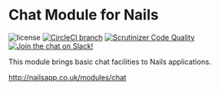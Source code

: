 # Chat Module for Nails

![license](https://img.shields.io/badge/license-MIT-green.svg)
[![CircleCI branch](https://img.shields.io/circleci/project/github/nails/module-chat.svg)](https://circleci.com/gh/nails/module-chat)
[![Scrutinizer Code Quality](https://scrutinizer-ci.com/g/nails/module-chat/badges/quality-score.png)](https://scrutinizer-ci.com/g/nails/module-chat)
[![Join the chat on Slack!](https://now-examples-slackin-rayibnpwqe.now.sh/badge.svg)](https://nails-app.slack.com/shared_invite/MTg1NDcyNjI0ODcxLTE0OTUwMzA1NTYtYTZhZjc5YjExMQ)

This module brings basic chat facilities to Nails applications.

http://nailsapp.co.uk/modules/chat
